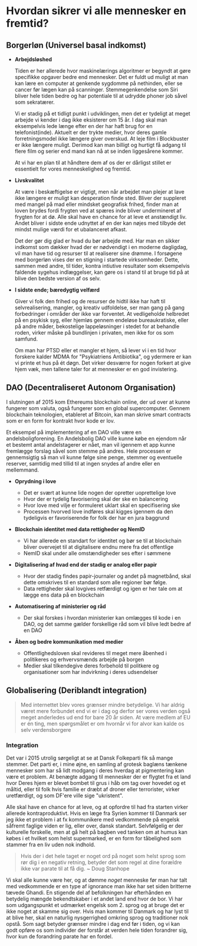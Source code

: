 # Hvordan sikrer vi alle mennesker en fremtid?

## Borgerløn (Universel basal indkomst)

* **Arbejdsløshed**

    Tiden er her allerede hvor maskinelærings algoritmer er begyndt at gøre specifikke opgaver bedre end mennesker. Det er fuldt ud muligt at man kan lære en computer at genkende sygdomme på nethinden, eller se cancer før lægen kan på scanninger. Stemmegenkendelse som Siri bliver hele tiden bedre og har potentiale til at udrydde phoner job såvel som sekratærer.

    Vi er stadig på et tidligt punkt i udviklingen, men det er tydeligt at meget arbejde vi kender i dag ikke eksisterer om 15 år. I dag skal man eksempelvis lede længe efter en der har haft brug for en telefonist(inde). Aktuelt er der trykte medier, hvor deres gamle forretningsmodel ikke længere giver overskud. At leje film i Blockbuster er ikke længere muligt. Derimod kan man billigt og hurtigt få adgang til flere film og serier end mand kan nå at se inden liggesårene kommer.

    At vi har en plan til at håndtere dem af os der er dårligst stillet er essentielt for vores menneskelighed og fremtid.

* **Livskvalitet**

    At være i beskæftigelse er vigtigt, men når arbejdet man plejer at lave ikke længere er muligt kan desperation finde sted. Bliver der suppleret med mangel på mad eller mindsket geografisk frihed, finder man at loven brydes fordi frygten ved at spæres inde bliver undermineret af frygten for at dø. Alle skal have en chance for at leve et anstændigt liv. Andet bliver i sidste ende udnyttet af en der kan nøjes med tilbyde det mindst mulige værdi for et ubalanceret afkast.

    Det der gør dig glad er hvad du bør arbejde med. Har man en sikker indkomst som dækker hvad der er nødvendigt i en moderne dagligdag, vil man have tid og resurser til at realiserer sine drømme. I forsøgene med borgerløn vises der en stigning i startede virksomheder. Dette, sammen med andre, til tider, kontra intiutive resultater som eksempelvis faldende sygehus indlæggelser, kan gøre os i stand til at bruge tid på at blive den bedste version af os selv.

* **I sidste ende; bæredygtig velfærd**

    Giver vi folk den frihed og de resurser de hidtil ikke har haft til selvrealisering, mangler, og kreativ udfoldelse, ser man gang på gang forbedringer i områder der ikke var forventet. At vedligeholde helbredet på en psykisk syg, eller hjemløs gennem endeløse bureaukratiske, eller på andre måder, bekostelige lappeløsninger i stedet for at behandle roden, virker måske på bundlinjen i privaten, men ikke for os som samfund.

    Om man har PTSD eller et mangler et hjem, så lever vi i en tid hvor forskere kalder MDMA for "Psykiatriens Antibiotika", og ydermere er kan vi printe et hus på ét døgn. Det virker desværre for nogen forkert at give hjem væk, men tallene taler for at mennesker er en god invistering.

## DAO (Decentraliseret Autonom Organisation)

I slutningen af 2015 kom Ethereums blockchain online, der ud over at kunne fungerer som valuta, også fungerer som en global supercomputer. Gennem blockchain teknologien, etableret af Bitcoin, kan man skrive smart contracts som er en form for kontrakt hvor kode er lov.

Et eksempel på implementering af en DAO ville være en andelsboligforening. En Andelsbolig DAO ville kunne købe en ejendom når et bestemt antal andelstagerer er nået, man vil igennem et app kunne fremlægge forslag såvel som stemme på andres. Hele processen er gennemsigtig så man vil kunne følge sine penge, stemmer og eventuelle reserver, samtidig med tillid til at ingen snydes af andre eller en mellemmand.

* **Oprydning i love**

    * Det er svært at kunne lide nogen der opretter uoprettelige love
    * Hvor der er tydelig favorisering skal der ske en balancering
    * Hvor love med vilje er formuleret uklart skal en specifisering ske
    * Processen hvorved love indføres skal kigges igennem da den tydeligvis er favoriserende for folk der har en jura baggrund

* **Blockchain identitet med data rettigheder og NemID**

    * Vi har allerede en standart for identitet og bør se til at blockchain bliver overvejet til at digitalisere endnu mere fra det offentlige
    * NemID skal under alle omstændigheder ses efter i sømmene

* **Digitalisering af hvad end der stadig er analog eller papir**

    * Hvor der stadig findes papir-journaler og andet på magnetbånd, skal dette omskrives til en standard som alle regioner bør følge.
    * Data rettigheder skal lovgives retfærdigt og igen er her tale om at lægge ens data på en blockchain

* **Automatisering af ministerier og råd**

    * Der skal forskes i hvordan ministerier kan omlægges til kode i en DAO, og det samme gælder forskellige råd som vil blive ledt bedre af en DAO

* **Åben og bedre kommunikation med medier**

    * Offentlighedsloven skal revideres til meget mere åbenhed i politikeres og erhvervsmænds arbejde på borgen
    * Medier skal tilkendegive deres forbehold til politkere og organisationer som har indvirkning i deres udsendelser

## Globalisering (Deriblandt integration)

> Med internettet blev vores grænser mindre betydelige. Vi har aldrig været mere forbundet end vi er i dag og derfor ser vores verden også meget anderledes ud end for bare 20 år siden. At være medlem af EU er én ting, men spørgsmålet er om hvornår vi for alvor kan kalde os selv verdensborgere

### Integration

Det var i 2015 utrolig sørgeligt at se at Dansk Folkeparti fik så mange stemmer. Det parti er, i mine øjne, en samling af grotesk baglæns tænkene mennesker som har så lidt modgang i deres hverdag at pigmentering kan være et problem. At benægte adgang til mennesker der er flygtet fra et land hvor Deres hjem er blevet bombet til grus i håb om tag over hovedet og et måltid, eller til folk hvis familie er dræbt af droner eller terrorister, virker uretfærdigt, og som DF'ere ville sige "ukristent".

Alle skal have en chance for at leve, og at opfordre til had fra starten virker allerede kontraproduktivt. Hvis en læge fra Syrien kommer til Danmark ser jeg ikke et problem i at fx kommunikere med vedkommende på engelsk såfremt faglige viden er lig, eller over, dansk standart. Selvfølgelig er der kulturelle forskelle, men at gå helt på bagben ved tanken om at humus kan købes i et hvilket som helst supermarked, er en form for tåbelighed som stammer fra en liv uden nok indhold.

> Hvis der i det hele taget er noget ord på noget som helst sprog som rør dig i en negativ retning, betyder det som regel at dine forældre ikke var parate til at få dig. ~ Doug Stanhope

Vi skal alle kunne være her, og at dømme _noget_ menneske før man har talt med vedkommende er en type af ignorance man ikke har set siden britterne tævede Ghandi. En stigende del af befolkningen har efterhånden en betydelig mængde bekendtskaber i et andet land end hvor de bor. Vi har som udgangspunkt et udmærket engelsk som 2. sprog og at bruge det er ikke noget at skamme sig over. Hvis man kommer til Danmark og har lyst til at blive her, skal en naturlig nysgerrighed omkring sprog og traditioner nok opstå. Som sagt betyder grænser mindre i dag end før i tiden, og vi kan godt opføre os som individer der forstår at verden hele tiden forandrer sig, hvor kun de forandring parate har en fordel.
